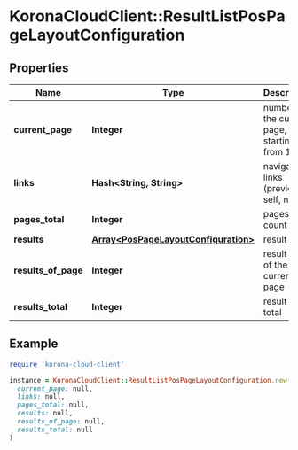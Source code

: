 # KoronaCloudClient::ResultListPosPageLayoutConfiguration

## Properties

| Name | Type | Description | Notes |
| ---- | ---- | ----------- | ----- |
| **current_page** | **Integer** | number of the current page, starting from 1 |  |
| **links** | **Hash&lt;String, String&gt;** | navigation links (previous, self, next) |  |
| **pages_total** | **Integer** | pages count total |  |
| **results** | [**Array&lt;PosPageLayoutConfiguration&gt;**](PosPageLayoutConfiguration.md) | result list |  |
| **results_of_page** | **Integer** | result count of the current page |  |
| **results_total** | **Integer** | result count total |  |

## Example

```ruby
require 'korona-cloud-client'

instance = KoronaCloudClient::ResultListPosPageLayoutConfiguration.new(
  current_page: null,
  links: null,
  pages_total: null,
  results: null,
  results_of_page: null,
  results_total: null
)
```

